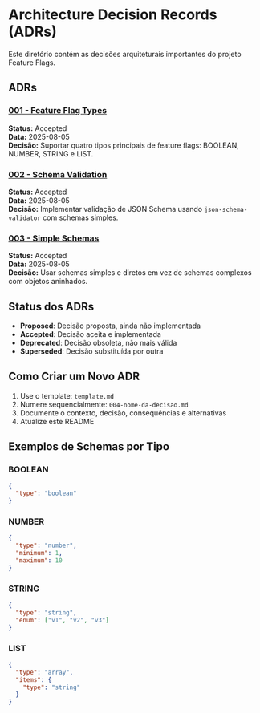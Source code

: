 # Architecture Decision Records (ADRs)

Este diretório contém as decisões arquiteturais importantes do projeto Feature Flags.

## ADRs

### [001 - Feature Flag Types](./001-feature-flag-types.md)

**Status:** Accepted  
**Data:** 2025-08-05  
**Decisão:** Suportar quatro tipos principais de feature flags: BOOLEAN, NUMBER, STRING e LIST.

### [002 - Schema Validation](./002-schema-validation.md)

**Status:** Accepted  
**Data:** 2025-08-05  
**Decisão:** Implementar validação de JSON Schema usando `json-schema-validator` com schemas simples.

### [003 - Simple Schemas](./003-simple-schemas.md)

**Status:** Accepted  
**Data:** 2025-08-05  
**Decisão:** Usar schemas simples e diretos em vez de schemas complexos com objetos aninhados.

## Status dos ADRs

- **Proposed**: Decisão proposta, ainda não implementada
- **Accepted**: Decisão aceita e implementada
- **Deprecated**: Decisão obsoleta, não mais válida
- **Superseded**: Decisão substituída por outra

## Como Criar um Novo ADR

1. Use o template: `template.md`
2. Numere sequencialmente: `004-nome-da-decisao.md`
3. Documente o contexto, decisão, consequências e alternativas
4. Atualize este README

## Exemplos de Schemas por Tipo

### BOOLEAN

```json
{
  "type": "boolean"
}
```

### NUMBER

```json
{
  "type": "number",
  "minimum": 1,
  "maximum": 10
}
```

### STRING

```json
{
  "type": "string",
  "enum": ["v1", "v2", "v3"]
}
```

### LIST

```json
{
  "type": "array",
  "items": {
    "type": "string"
  }
}
```
